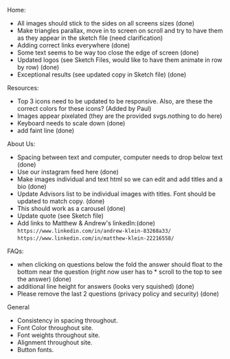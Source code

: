 Home: 

* All images should stick to the sides on all screens sizes (done)
* Make triangles parallax, move in to screen on scroll and try to have them as they appear in the sketch file (need clarification)
* Adding correct links everywhere (done)
* Some text seems to be way too close the edge of screen (done)
* Updated logos (see Sketch Files, would like to have them animate in row by row) (done)
* Exceptional results (see updated copy in Sketch file) (done)

Resources:
* Top 3 icons need to be updated to be responsive. Also, are these the correct colors for these icons? (Added by Paul)
* Images appear pixelated (they are the provided svgs.nothing to do here)
* Keyboard needs to scale down (done)
* add faint line (done)

About Us:
* Spacing between text and computer, computer needs to drop below text (done)
* Use our instagram feed here (done)
* Make images individual and text html so we can edit and add titles and a bio (done)
* Update Advisors list to be individual images with titles.  Font should be updated to match copy. (done)
* This should work as a carousel (done)
* Update quote (see Sketch file) 
* Add links to Matthew & Andrew's linkedIn:(done)
```https://www.linkedin.com/in/andrew-klein-83268a33/```
```https://www.linkedin.com/in/matthew-klein-22216558/```

FAQs:
* when clicking on questions below the fold the answer should float to the bottom near the question (right now user has to * scroll to the top to see the answer) (done)
* additional line height for answers (looks very squished) (done)
* Please remove the last 2 questions (privacy policy and security) (done)

General
* Consistency in spacing throughout.
* Font Color throughout site.
* Font weights throughout site.
* Alignment throughout site.
* Button fonts.
